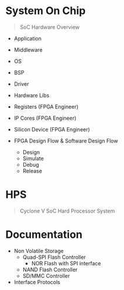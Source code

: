 # System On Chip

> SoC Hardware Overview

* Application
* Middleware
* OS
* BSP
* Driver
* Hardware Libs
* Registers \(FPGA Engineer\)
* IP Cores \(FPGA Engineer\)
* Silicon Device \(FPGA Engineer\)

* FPGA Design Flow & Software Design Flow

  * Design
  * Simulate
  * Debug
  * Release

# HPS

> Cyclone V SoC Hard Processor System

# Documentation

* Non Volatile Storage
  * Quad-SPI Flash Controller
    * NOR Flash with SPI interface
  * NAND Flash Controller
  * SD/MMC Controller
* Interface Protocols



